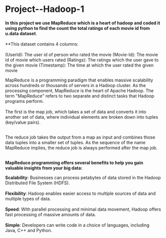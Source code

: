 # Project--Hadoop-1

<table>

 **In this project we use MapReduce which is a heart of hadoop and coded it using python to find the count the total ratings of each movie id from u.data dataset**.<br></br>
  **This dataset contains 4 columns:<br></br>
  (UserId): The user id of person who rated the movie
  (Movie-Id): The movie id of movie which users rated
  (Ratings): The ratings which the user gave to the given movie
  (Timestamp): The time at which the user rated the given movie
  
  

  MapReduce is a programming paradigm that enables massive scalability across hundreds or thousands of servers in a Hadoop cluster.
  As the processing component, MapReduce is the heart of Apache Hadoop.
  The term "MapReduce" refers to two separate and distinct tasks that Hadoop programs perform.<br></br>
  The first is the map job, which takes a set of data and converts it into another set of data, where individual elements are broken down into tuples (key/value pairs).<br></br>

  The reduce job takes the output from a map as input and combines those data tuples into a smaller set of tuples. As the sequence of the name MapReduce implies, the reduce job is always performed after the map job.<br></br>

  **MapReduce programming offers several benefits to help you gain valuable insights from your big data:**

 **Scalability**: Businesses can process petabytes of data stored in the Hadoop Distributed File System (HDFS).<br></br>
 **Flexibility**: Hadoop enables easier access to multiple sources of data and multiple types of data.<br></br>
 **Speed**: With parallel processing and minimal data movement, Hadoop offers fast processing of massive amounts of data.<br></br>
 **Simple**: Developers can write code in a choice of languages, including Java, C++ and Python.<br></br>

 

</table>
